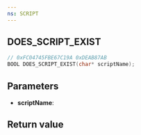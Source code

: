 ```yaml
---
ns: SCRIPT
---
```

## DOES_SCRIPT_EXIST

```c
// 0xFC04745FBE67C19A 0xDEAB87AB
BOOL DOES_SCRIPT_EXIST(char* scriptName);
```

## Parameters
* **scriptName**: 

## Return value
